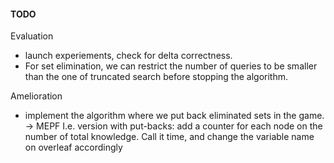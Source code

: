 #### TODO

Evaluation

- launch experiements, check for delta correctness.
- For set elimination, we can restrict the number of queries to be smaller than the one of truncated search before stopping the algorithm.

Amelioration
- implement the algorithm where we put back eliminated sets in the game. -> MEPF
I.e. version with put-backs: add a counter for each node on the number of total knowledge. Call it time, and change the variable name on overleaf accordingly

